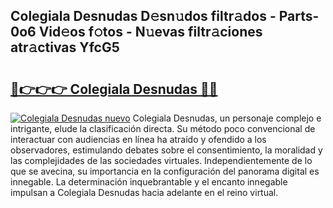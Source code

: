 ## Colegiala Desnudas D𝚎sn𝚞dos filtr𝚊dos - Parts-0o6 Vid𝚎os f𝚘tos - N𝚞evas filtr𝚊ciones atr𝚊ctivas YfcG5

# <h2><a href="http://mbbvw0u.tromn.icu/?c=Colegiala+Desnudas">🔗👉👉👉 Colegiala Desnudas 🔗🔗</a></h2>

[![Colegiala Desnudas nuevo](https://i.imgur.com/pEAQMta.gif)](http://mbbvw0u.tromn.icu/?c=Colegiala+Desnudas)
Colegiala Desnudas, un personaje complejo e intrigante, elude la clasificación directa. Su método poco convencional de interactuar con audiencias en línea ha atraído y ofendido a los observadores, estimulando debates sobre el consentimiento, la moralidad y las complejidades de las sociedades virtuales. Independientemente de lo que se avecina, su importancia en la configuración del panorama digital es innegable. La determinación inquebrantable y el encanto innegable impulsan a Colegiala Desnudas hacia adelante en el reino virtual.
